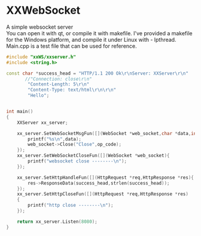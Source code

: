 # XXWebSocket
A simple websocket server  
You can open it with qt, or compile it with makefile. I've provided a makefile for the Windows platform, and compile it under Linux with - lpthread.  
Main.cpp is a test file that can be used for reference.  
```C++
#include "xxWS/xxserver.h"
#include <string.h>

const char *success_head = "HTTP/1.1 200 Ok\r\nServer: XXServer\r\n"
       //"Connection: close\r\n"
        "Content-Length: 5\r\n"
        "Content-Type: text/html\r\n\r\n"
        "Hello";


int main()
{
    XXServer xx_server;

    xx_server.SetWebSocketMsgFun([](WebSocket *web_socket,char *data,int len,unsigned char op_code){
        printf("%s\n",data);
        web_socket->Close("Close",op_code);
    });
    xx_server.SetWebSocketCloseFun([](WebSocket *web_socket){
        printf("websocket close --------\n");
    });

    xx_server.SetHttpHandleFun([](HttpRequest *req,HttpResponse *res){
        res->ResponseData(success_head,strlen(success_head));
    });
    xx_server.SetHttpCloseFun([](HttpRequest *req,HttpResponse *res)
    {
        printf("http close --------\n");
    });

    return xx_server.Listen(8080);
}

```
